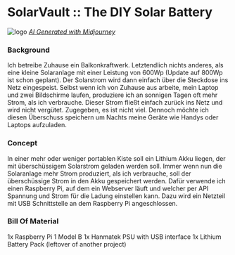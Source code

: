 # SolarVault :: The DIY Solar Battery

![logo](https://github.com/carforge/solarvault/assets/29213494/9ef1d83a-3947-496c-854d-47b59f99cea7)
*[AI Generated with Midjourney](https://www.midjourney.com)*

### Background
Ich betreibe Zuhause ein Balkonkraftwerk. Letztendlich nichts anderes, als eine kleine Solaranlage mit einer Leistung von 600Wp (Update auf 800Wp ist schon geplant). Der Solarstrom wird dann einfach über die Steckdose ins Netz eingespeist. Selbst wenn ich von Zuhause aus arbeite, mein Laptop und zwei Bildschirme laufen, produziere ich an sonnigen Tagen oft mehr Strom, als ich verbrauche. Dieser Strom fließt einfach zurück ins Netz und wird nicht vergütet. Zugegeben, es ist nicht viel. Dennoch möchte ich diesen Überschuss speichern um Nachts meine Geräte wie Handys oder Laptops aufzuladen.

### Concept
In einer mehr oder weniger portablen Kiste soll ein Lithium Akku liegen, der mit überschüssigem Solarstrom geladen werden soll. Immer wenn nun die Solaranlage mehr Strom produziert, als ich verbrauche, soll der überschüssige Strom in den Akku gespeichert werden. Dafür verwende ich einen Raspberry Pi, auf dem ein Webserver läuft und welcher per API Spannung und Strom für die Ladung einstellen kann. Dazu wird ein Netzteil mit USB Schnittstelle an dem Raspberry Pi angeschlossen.

### Bill Of Material
1x Raspberry Pi 1 Model B
1x Hanmatek PSU with USB interface
1x Lithium Battery Pack (leftover of another project)
